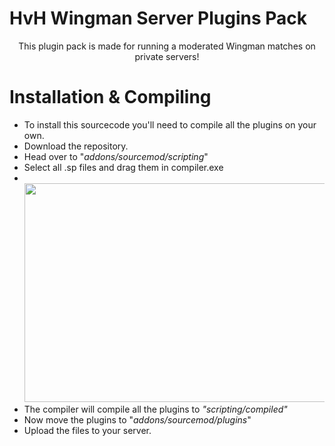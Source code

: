 # HvH Wingman Server Plugins Pack
<p align=center>
This plugin pack is made for running a moderated Wingman matches on private servers!

# Installation & Compiling
 + To install this sourcecode you'll need to compile all the plugins on your own.
 + Download the repository.
 + Head over to "*addons/sourcemod/scripting*"
 + Select all .sp files and drag them in compiler.exe
 + <br><img src="https://img.shibe.host/HAZU2/terOhEqO87.gif/raw" width="550" height="350">
 + The compiler will compile all the plugins to *"scripting/compiled"*
 + Now move the plugins to "*addons/sourcemod/plugins*"
 + Upload the files to your server.
